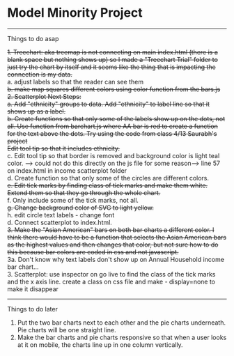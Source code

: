 # Model Minority Project

---

Things to do asap

~~1. Treechart: aka treemap is not connecting on main index.html (there is a blank space but nothing shows up) so I made a "Treechart Trial" folder to just try the chart by itself and it seems like the thing that is impacting the connection is my data.~~ <br>
a. adjust labels so that the reader can see them <br>
~~b. make map squares different colors using color function from the bars.js <br> 2. Scatterplot Next Steps:~~ <br>
~~a. Add "ethnicity" groups to data. Add "ethnicity" to label line so that it shows up as a label.~~ <br>
~~b. Create functions so that only some of the labels show up on the dots, not all. Use function from barchart.js where AA bar is red to create a function for the text above the dots. Try using the code from class 4/13 Saurabh's project~~<br>
~~Edit tool tip so that it includes ethnicity.~~ <br>
c. Edit tool tip so that border is removed and background color is light teal color. --> could not do this directly on the js file for some reason--> line 57 on index.html in income scatterplot folder<br>
d. Create function so that only some of the circles are different colors.<br>
~~e. Edit tick marks by finding class of tick marks and make them white. Extend them so that they go through the whole chart. <br>~~ f. Only include some of the tick marks, not all. <br>
~~g. Change background color of SVG to light yellow. <br>~~
h. edit circle text labels - change font<br>
d. Connect scatterplot to index.html.<br>
~~3. Make the "Asian American" bars on both bar charts a different color. I think there would have to be a function that selects the Asian American bars as the highest values and then changes that color, but not sure how to do this because bar colors are coded in css and not javascript.~~ <br>
3a. Don't know why text labels don't show up on Annual Household income bar chart...<br> 3. Scatterplot: use inspector on go live to find the class of the tick marks and the x axis line. create a class on css file and make - display=none to make it disappear

---

Things to do later

1. Put the two bar charts next to each other and the pie charts underneath. Pie charts will be one straight line.
2. Make the bar charts and pie charts responsive so that when a user looks at it on mobile, the charts line up in one column vertically.
